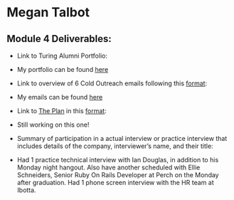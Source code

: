 # Megan Talbot

## Module 4 Deliverables:

* Link to Turing Alumni Portfolio: 
 * My portfolio can be found [here](https://www.turing.io/alumni/megan-talbot)

* Link to overview of 6 Cold Outreach emails following this [format](https://github.com/turingschool/professional_skills/blob/master/module_four/outreach_deliverable_guidelines.md): 
 * My emails can be found [here](https://gist.github.com/meganft/a287ca83ae5e3d55f0e485887386296a)

* Link to [The Plan](https://github.com/turingschool/backend-curriculum-site/blob/gh-pages/module4/projects/the-plan/index.md) in this [format](https://github.com/turingschool/backend-curriculum-site/blob/gh-pages/module4/projects/the-plan/template.markdown):
 * Still working on this one!

* Summary of participation in a actual interview or practice interview that includes details of the company, interviewer’s name, and their title:<br>
 * Had 1 practice technical interview with Ian Douglas, in addition to his Monday night hangout. Also have another scheduled with Ellie Schneiders, Senior Ruby On Rails Developer at Perch on the Monday after graduation.  Had 1 phone screen interview with the HR team at Ibotta.
